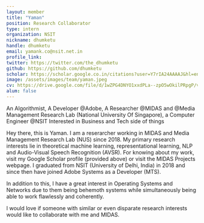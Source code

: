 ```yaml
---
layout: member
title: "Yaman"
position: Research Collaborator
type: intern
organization: NSIT
nickname: dhumketu
handle: dhumketu
email: yamank.co@nsit.net.in
profile_link: 
twitter: https://twitter.com/the_dhumketu
github: https://github.com/dhumketu
scholar: https://scholar.google.co.in/citations?user=Y7rIA24AAAAJ&hl=en
image: /assets/images/team/yaman.jpeg
cv: https://drive.google.com/file/d/1wZPG4DNYO1xxdPLa--zpO5wOkilPRpgP/view
alum: false
---
```

An Algorithmist, A Developer @Adobe, A Researcher @MIDAS and @Media Management Research Lab (National University Of Singapore), a Computer Engineer @NSIT
Interested in Business and Tech side of things

Hey there, this is Yaman. 
I am a reserarcher working in MIDAS and Media Management Research Lab (NUS) since 2018.
My primary research interests lie in theoretical machine learning, representational learning, NLP and Audio-Visual Speech Recognition (AVSR). For knowing about my work, visit my Google Scholar profile (provided above) or visit the MIDAS Projects webpage. I graduated from NSIT (University of Delhi, India) in 2018 and since then have joined Adobe Systems as a Developer (MTS). 

In addition to this, I have a great interest in Operating Systems and Networks due to them being behemoth systems while simultaneously being able to work flawlessly and coherently.

I would love if someone with similar or even disparate research interests would like to collaborate with me and MIDAS.

